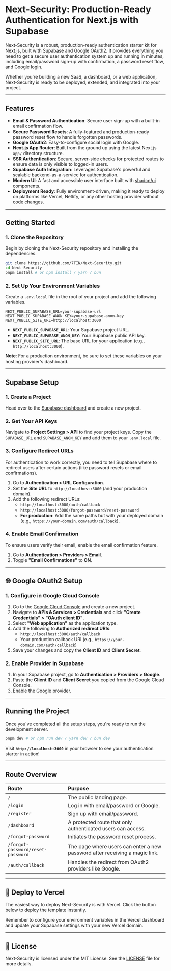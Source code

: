
# Next-Security: Production-Ready Authentication for Next.js with Supabase

Next-Security is a robust, production-ready authentication starter kit for Next.js, built with Supabase and Google OAuth2. It provides everything you need to get a secure user authentication system up and running in minutes, including email/password sign-up with confirmation, a password reset flow, and Google login.

Whether you're building a new SaaS, a dashboard, or a web application, Next-Security is ready to be deployed, extended, and integrated into your project.

-----

## Features

  - **Email & Password Authentication**: Secure user sign-up with a built-in email confirmation flow.
  - **Secure Password Resets**: A fully-featured and production-ready password reset flow to handle forgotten passwords.
  - **Google OAuth2**: Easy-to-configure social login with Google.
  - **Next.js App Router**: Built from the ground up using the latest Next.js `app/` directory structure.
  - **SSR Authentication**: Secure, server-side checks for protected routes to ensure data is only visible to logged-in users.
  - **Supabase Auth Integration**: Leverages Supabase's powerful and scalable backend-as-a-service for authentication.
  - **Modern UI**: A fast and accessible user interface built with [shadcn/ui](https://ui.shadcn.com/) components.
  - **Deployment Ready**: Fully environment-driven, making it ready to deploy on platforms like Vercel, Netlify, or any other hosting provider without code changes.

-----

## Getting Started

### 1\. Clone the Repository

Begin by cloning the Next-Security repository and installing the dependencies.

```bash
git clone https://github.com/7TIN/Next-Security.git
cd Next-Security
pnpm install # or npm install / yarn / bun
```

### 2\. Set Up Your Environment Variables

Create a `.env.local` file in the root of your project and add the following variables.

```env
NEXT_PUBLIC_SUPABASE_URL=your-supabase-url
NEXT_PUBLIC_SUPABASE_ANON_KEY=your-supabase-anon-key
NEXT_PUBLIC_SITE_URL=http://localhost:3000
```

  - **`NEXT_PUBLIC_SUPABASE_URL`**: Your Supabase project URL.
  - **`NEXT_PUBLIC_SUPABASE_ANON_KEY`**: Your Supabase public API key.
  - **`NEXT_PUBLIC_SITE_URL`**: The base URL for your application (e.g., `http://localhost:3000`).

**Note**: For a production environment, be sure to set these variables on your hosting provider's dashboard.

-----

## Supabase Setup

### 1\. Create a Project

Head over to the [Supabase dashboard](https://app.supabase.com/) and create a new project.

### 2\. Get Your API Keys

Navigate to **Project Settings \> API** to find your project keys. Copy the `SUPABASE_URL` and `SUPABASE_ANON_KEY` and add them to your `.env.local` file.

### 3\. Configure Redirect URLs

For authentication to work correctly, you need to tell Supabase where to redirect users after certain actions (like password resets or email confirmations).

1.  Go to **Authentication \> URL Configuration**.
2.  Set the **Site URL** to `http://localhost:3000` (and your production domain).
3.  Add the following redirect URLs:
      - `http://localhost:3000/auth/callback`
      - `http://localhost:3000/forgot-password/reset-password`
      - **For production**: Add the same paths but with your deployed domain (e.g., `https://your-domain.com/auth/callback`).

### 4\. Enable Email Confirmation

To ensure users verify their email, enable the email confirmation feature.

1.  Go to **Authentication \> Providers \> Email**.
2.  Toggle **"Email Confirmations"** to **ON**.

-----

## 🌐 Google OAuth2 Setup

### 1\. Configure in Google Cloud Console

1.  Go to the [Google Cloud Console](https://console.cloud.google.com/) and create a new project.
2.  Navigate to **APIs & Services \> Credentials** and click **"Create Credentials" \> "OAuth client ID"**.
3.  Select **"Web application"** as the application type.
4.  Add the following to **Authorized redirect URIs**:
      - `http://localhost:3000/auth/callback`
      - Your production callback URI (e.g., `https://your-domain.com/auth/callback`)
5.  Save your changes and copy the **Client ID** and **Client Secret**.

### 2\. Enable Provider in Supabase

1.  In your Supabase project, go to **Authentication \> Providers \> Google**.
2.  Paste the **Client ID** and **Client Secret** you copied from the Google Cloud Console.
3.  Enable the Google provider.

-----

## Running the Project

Once you've completed all the setup steps, you're ready to run the development server.

```bash
pnpm dev # or npm run dev / yarn dev / bun dev
```

Visit **`http://localhost:3000`** in your browser to see your authentication starter in action\!

-----

## Route Overview

| Route | Purpose |
| :--- | :--- |
| `/` | The public landing page. |
| `/login` | Log in with email/password or Google. |
| `/register` | Sign up with email/password. |
| `/dashboard` | A protected route that only authenticated users can access. |
| `/forgot-password` | Initiates the password reset process. |
| `/forgot-password/reset-password` | The page where users can enter a new password after receiving a magic link. |
| `/auth/callback` | Handles the redirect from OAuth2 providers like Google. |

-----


## 🚀 Deploy to Vercel

The easiest way to deploy Next-Security is with Vercel. Click the button below to deploy the template instantly.

[](https://vercel.com/new?utm_medium=default-template&filter=next.js&utm_source=create-next-app&utm_campaign=create-next-app-readme)

Remember to configure your environment variables in the Vercel dashboard and update your Supabase settings with your new Vercel domain.

-----

## 📄 License

Next-Security is licensed under the MIT License. See the [LICENSE](https://www.google.com/search?q=./LICENSE) file for more details.